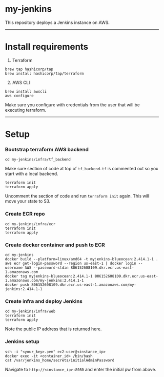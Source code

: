 # my-jenkins

This repository deploys a Jenkins instance on AWS.

---
# Install requirements

1. Terraform
```
brew tap hashicorp/tap
brew install hashicorp/tap/terraform
```

2. AWS CLI
```
brew install awscli
aws configure
```
Make sure you configure with credentials from the user that will be executing terraform.

---
# Setup

### Bootstrap terraform AWS backend

```
cd my-jenkins/infra/tf_backend
```

Make sure section of code at top of `tf_backend.tf` is commented out so you start with a local backend.

```
terraform init
terraform apply
```

Uncomment the section of code and run `terraform init` again. This will move your state to S3.


### Create ECR repo

```
cd my-jenkins/infra/ecr
terraform init
terraform apply
```

### Create docker container and push to ECR
```
cd my-jenkins
docker build --platform=linux/amd64 -t myjenkins-blueocean:2.414.1-1 .
aws ecr get-login-password --region us-east-1 | docker login --username AWS --password-stdin 806152608109.dkr.ecr.us-east-1.amazonaws.com
docker tag myjenkins-blueocean:2.414.1-1 806152608109.dkr.ecr.us-east-1.amazonaws.com/my-jenkins:2.414.1-1
docker push 806152608109.dkr.ecr.us-east-1.amazonaws.com/my-jenkins:2.414.1-1
```

### Create infra and deploy Jenkins
```
cd my-jenkins/infra/web
terraform init
terraform apply
```
Note the public IP address that is returned here.


### Jenkins setup
```
ssh -i "<your_key>.pem" ec2-user@<instance_ip>
docker exec -it <container_id> /bin/bash
cat /var/jenkins_home/secrets/initialAdminPassword
```
Navigate to `http://<instance_ip>:8080` and enter the initial pw from above.
